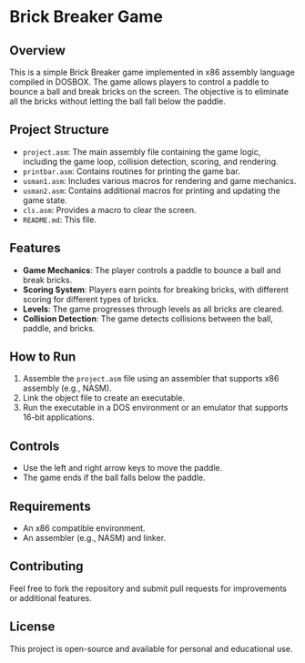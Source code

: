 # Brick Breaker Game

## Overview
This is a simple Brick Breaker game implemented in x86 assembly language compiled in DOSBOX. The game allows players to control a paddle to bounce a ball and break bricks on the screen. The objective is to eliminate all the bricks without letting the ball fall below the paddle.

## Project Structure
- `project.asm`: The main assembly file containing the game logic, including the game loop, collision detection, scoring, and rendering.
- `printbar.asm`: Contains routines for printing the game bar.
- `usman1.asm`: Includes various macros for rendering and game mechanics.
- `usman2.asm`: Contains additional macros for printing and updating the game state.
- `cls.asm`: Provides a macro to clear the screen.
- `README.md`: This file.

## Features
- **Game Mechanics**: The player controls a paddle to bounce a ball and break bricks.
- **Scoring System**: Players earn points for breaking bricks, with different scoring for different types of bricks.
- **Levels**: The game progresses through levels as all bricks are cleared.
- **Collision Detection**: The game detects collisions between the ball, paddle, and bricks.

## How to Run
1. Assemble the `project.asm` file using an assembler that supports x86 assembly (e.g., NASM).
2. Link the object file to create an executable.
3. Run the executable in a DOS environment or an emulator that supports 16-bit applications.

## Controls
- Use the left and right arrow keys to move the paddle.
- The game ends if the ball falls below the paddle.

## Requirements
- An x86 compatible environment.
- An assembler (e.g., NASM) and linker.

## Contributing
Feel free to fork the repository and submit pull requests for improvements or additional features.

## License
This project is open-source and available for personal and educational use.